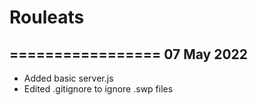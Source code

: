 # Rouleats
=================
**07 May 2022**
---------------
- Added basic server.js
- Edited .gitignore to ignore .swp files

